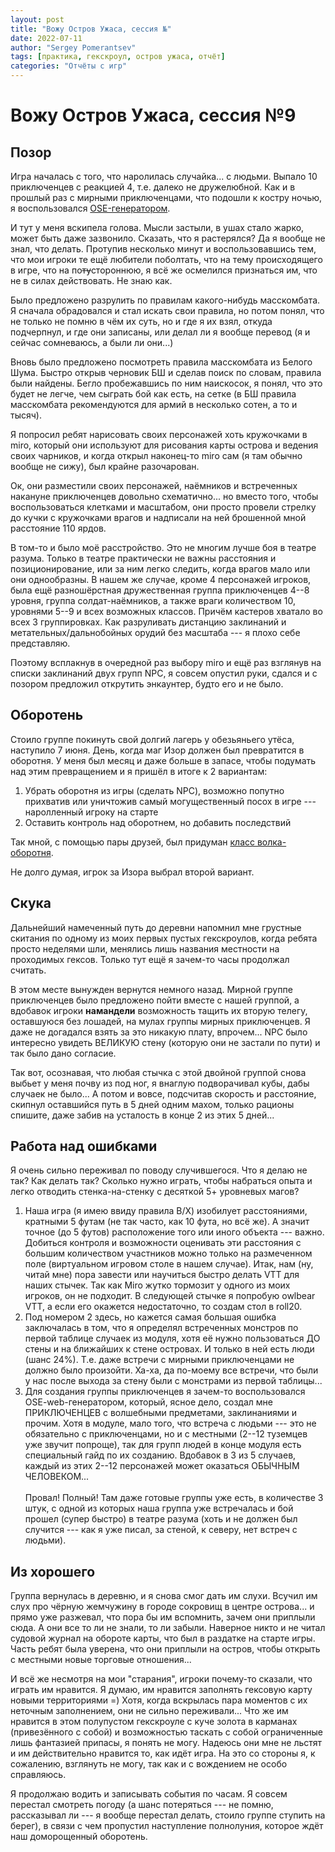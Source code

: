 ```yaml
---
layout: post
title: "Вожу Остров Ужаса, сессия №"
date: 2022-07-11
author: "Sergey Pomerantsev"
tags: [практика, гекскроул, остров ужаса, отчёт]
categories: "Отчёты с игр"
---
```


# Вожу Остров Ужаса, сессия №9

## Позор

Игра началась с того, что наролилась случайка... с людьми. Выпало 10 приключенцев с реакцией 4, т.е. далеко не дружелюбной. Как и в прошлый раз с мирными приключенцами, что подошли к костру ночью, я воспользовался [OSE-генератором](https://oldschoolessentials.necroticgnome.com/generators/adventuring-party-generator).

И тут у меня вскипела голова. Мысли застыли, в ушах стало жарко, может быть даже зазвонило. Сказать, что я растерялся? Да я вообще не знал, что делать. Протупив несколько минут и воспользовавшись тем, что мои игроки те ещё любители поболтать, что на тему происходящего в игре, что на по~~ту~~стороннюю, я всё же осмелился признаться им, что не в силах действовать. Не знаю как.

Было предложено разрулить по правилам какого-нибудь масскомбата. Я сначала обрадовался и стал искать свои правила, но потом понял, что не только не помню в чём их суть, но и где я их взял, откуда подчерпнул, и где они записаны, или делал ли я вообще перевод (я и сейчас сомневаюсь, а были ли они...)

Вновь было предложено посмотреть правила масскомбата из Белого Шума. Быстро открыв черновик БШ и сделав поиск по словам, правила были найдены. Бегло пробежавшись по ним наискосок, я понял, что это будет не легче, чем сыграть бой как есть, на сетке (в БШ правила масскомбата рекомендуются для армий в несколько сотен, а то и тысяч).

Я попросил ребят нарисовать своих персонажей хоть кружочками в miro, который они используют для рисования карты острова и ведения своих чарников, и когда открыл наконец-то miro сам (я там обычно вообще не сижу), был крайне разочарован.

Ок, они разместили своих персонажей, наёмников и встреченных накануне приключенцев довольно схематично... но вместо того, чтобы воспользоваться клетками и масштабом, они просто провели стрелку до кучки с кружочками врагов и надписали на ней брошенной мной расстояние 110 ярдов.

В том-то и было моё расстройство. Это не многим лучше боя в театре разума. Только в театре практически не важны расстояния и позиционирование, или за ним легко следить, когда врагов мало или они однообразны. В нашем же случае, кроме 4 персонажей игроков, была ещё разношёрстная дружественная группа приключенцев 4--8 уровня, группа солдат-наёмников, а также враги количеством 10, уровнями 5--9 и всех возможных классов. Причём кастеров хватало во всех 3 группировках. Как разруливать дистанцию заклинаний и метательных/дальнобойных орудий без масштаба --- я плохо себе представляю.

Поэтому всплакнув в очередной раз выбору miro и ещё раз взглянув на списки заклинаний двух групп NPC, я совсем опустил руки, сдался и с позором предложил открутить энкаунтер, будто его и не было.

## Оборотень

Стоило группе покинуть свой долгий лагерь у обезьяньего утёса, наступило 7 июня. День, когда маг Изор должен был превратится в оборотня. У меня был месяц и даже больше в запасе, чтобы подумать над этим превращением и я пришёл в итоге к 2 вариантам:

1. Убрать оборотня из игры (сделать NPC), возможно попутно прихватив или уничтожив самый могущественный посох в игре --- наролленный игроку на старте
2. Оставить контроль над оборотнем, но добавить последствий

Так мной, с помощью пары друзей, был придуман [класс волка-оборотня](https://stuartzaq.blot.im/%D0%B2%D0%BE%D0%BB%D0%BA-%D0%BE%D0%B1%D0%BE%D1%80%D0%BE%D1%82%D0%B5%D0%BD%D1%8C-%D0%BA%D0%BB%D0%B0%D1%81%D1%81).

Не долго думая, игрок за Изора выбрал второй вариант.

## Скука

Дальнейший намеченный путь до деревни напомнил мне грустные скитания по одному из моих первых пустых гекскроулов, когда ребята просто неделями шли, менялись лишь названия местности на проходимых гексов. Только тут ещё я зачем-то часы продолжал считать.

В этом месте вынужден вернутся немного назад. Мирной группе приключенцев было предложено пойти вместе с нашей группой, а вдобавок игроки **намандели** возможность тащить их вторую телегу, оставшуюся без лошадей, на мулах группы мирных приключенцев. Я даже не догадался взять за это никакую плату, впрочем... NPC было интересно увидеть ВЕЛИКУЮ стену (которую они не застали по пути) и так было дано согласие.

Так вот, осознавая, что любая стычка с этой двойной группой снова выбьет у меня почву из под ног, я внаглую подворачивал кубы, дабы случаек не было... А потом и вовсе, подсчитав скорость и расстояние, скипнул оставшийся путь в 5 дней одним махом, только рационы спишите, даже забив на усталость в конце 2 из этих 5 дней...

## Работа над ошибками

Я очень сильно переживал по поводу случившегося. Что я делаю не так? Как делать так? Сколько нужно играть, чтобы набраться опыта и легко отводить стенка-на-стенку с десяткой 5+ уровневых магов?

1. Наша игра (я имею ввиду правила B/X) изобилует расстояниями, кратными 5 футам (не так часто, как 10 фута, но всё же). А значит точное (до 5 футов) расположение того или иного объекта --- важно. Добиться контроля и возможности оценивать эти расстояния с большим количеством участников можно только на размеченном поле (виртуальном игровом столе в нашем случае). Итак, нам (ну, читай мне) пора завести или научиться быстро делать VTT для наших стычек. Так как Miro жутко тормозит у одного из моих игроков, он не подходит. В следующей стычке я попробую owlbear VTT, а если его окажется недостаточно, то создам стол в roll20.
2. Под номером 2 здесь, но кажется самая большая ошибка заключалась в том, что я определял встреченных монстров по первой таблице случаек из модуля, хотя её нужно пользоваться ДО стены и на ближайших к стене островах. И только в ней есть люди (шанс 24%). Т.е. даже встречи с мирными приключенцами не должно было произойти. Ха-ха, да по-моему все встречи, что были у нас после выхода за стену были с монстрами из первой таблицы...
3. Для создания группы приключенцев я зачем-то воспользовался OSE-web-генератором, который, ясное дело, создал мне ПРИКЛЮЧЕНЦЕВ с волшебными предметами, заклинаниями и прочим. Хотя в модуле, мало того, что встреча с людьми --- это не обязательно с приключенцами, но и с местными (2--12 туземцев уже звучит попроще), так для групп людей в конце модуля есть специальный гайд по их созданию. Вдобавок в 3 из 5 случаев, каждый из этих 2--12 персонажей может оказаться ОБЫЧНЫМ ЧЕЛОВЕКОМ...\
\
Провал! Полный! Там даже готовые группы уже есть, в количестве 3 штук, с одной из которых наша группа уже встречалась и бой прошел (супер быстро) в театре разума (хоть и не должен был случится --- как я уже писал, за стеной, к северу, нет встреч с людьми).

## Из хорошего

Группа вернулась в деревню, и я снова смог дать им слухи. Всучил им слух про чёрную жемчужину в городе сокровищ в центре острова... и прямо уже разжевал, что пора бы им вспомнить, зачем они приплыли сюда. А они все то ли не знали, то ли забыли. Наверное никто и не читал судовой журнал на обороте карты, что был в раздатке на старте игры. Часть ребят была уверена, что они приплыли на остров, чтобы открыть с местными новые торговые отношения...

И всё же несмотря на мои "старания", игроки почему-то сказали, что играть им нравится. Я думаю, им нравится заполнять гексовую карту новыми территориями =) Хотя, когда вскрылась пара моментов с их неточным заполнением, они не сильно переживали... Что же им нравится в этом полупустом гекскроуле с куче золота в карманах (привезённого с собой) и возможностью таскать с собой ограниченные лишь фантазией припасы, я понять не могу. Надеюсь они мне не льстят и им действительно нравится то, как идёт игра. На это со стороны я, к сожалению, взглянуть не могу, так как и с вождением не особо справляюсь.

Я продолжаю водить и записывать события по часам. Я совсем перестал смотреть погоду (а шанс потеряться --- не помню, рассказывал ли --- я вообще перестал делать, стоило группе ступить на берег), в связи с чем пропустил наступление полнолуния, которое ждёт наш доморощенный оборотень.
